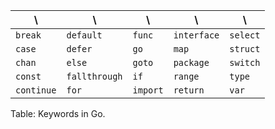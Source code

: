  \          | \             | \         | \          | \    
------------|---------------|-----------|------------|--------
`break`	    |`default`	    |`func`	    |`interface` |`select`
`case`	    |`defer`	    |`go`	    |`map`       |`struct`
`chan`	    |`else`	        |`goto`	    |`package`   |`switch`
`const`	    |`fallthrough`	|`if`	    |`range`     |`type`
`continue`	|`for`	        |`import`	|`return`    |`var`
Table: Keywords in Go.
